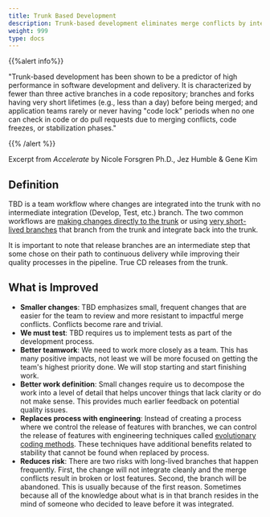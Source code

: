 ```yaml
---
title: Trunk Based Development
description: Trunk-based development eliminates merge conflicts by integrating all code changes directly to trunk. Learn how short-lived branches and daily commits improve software delivery performance.
weight: 999
type: docs
---
```


{{%alert info%}}

"Trunk-based development has been shown to be a predictor of high performance in software development and delivery. It is characterized by fewer than three active branches in a code repository; branches and forks having very short lifetimes (e.g., less than a day) before being merged; and application teams rarely or never having "code lock" periods when no one can check in code or do pull requests due to merging conflicts, code freezes, or stabilization phases."

{{% /alert %}}

Excerpt from _Accelerate_ by Nicole Forsgren Ph.D., Jez Humble & Gene Kim

## Definition

TBD is a team workflow where changes are integrated into the trunk with no intermediate integration (Develop, Test, etc.) branch. The two common workflows are [making changes directly to the trunk](https://trunkbaseddevelopment.com/#trunk-based-development-for-smaller-teams) or using [very short-lived branches](https://trunkbaseddevelopment.com/#scaled-trunk-based-development) that branch from the trunk and integrate back into the trunk.

It is important to note that release branches are an intermediate step that some chose on their path to continuous delivery while improving their quality processes in the pipeline. True CD releases from the trunk.

## What is Improved

- **Smaller changes**: TBD emphasizes small, frequent changes that are easier for the team to review and more resistant to impactful merge conflicts. Conflicts become rare and trivial.
- **We must test**: TBD requires us to implement tests as part of the development process.
- **Better teamwork**: We need to work more closely as a team. This has many positive impacts, not least we will be more focused on getting the team's highest priority done. We will stop starting and start finishing work.
- **Better work definition**: Small changes require us to decompose the work into a level of detail that helps uncover things that lack clarity or do not make sense. This provides much earlier feedback on potential quality issues.
- **Replaces process with engineering**: Instead of creating a process where we control the release of features with branches, we can control the release of features with engineering techniques called [evolutionary coding methods](/minimumcd/continuous-integration/#evolutionary-coding-practices). These techniques have additional benefits related to stability that cannot be found when replaced by process.
- **Reduces risk**: There are two risks with long-lived branches that happen frequently. First, the change will not integrate cleanly and the merge conflicts result in broken or lost features. Second, the branch will be abandoned. This is usually because of the first reason. Sometimes because all of the knowledge about what is in that branch resides in the mind of someone who decided to leave before it was integrated.
